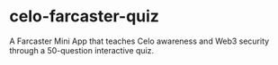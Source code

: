 # celo-farcaster-quiz
A Farcaster Mini App that teaches Celo awareness and Web3 security through a 50-question interactive quiz.
